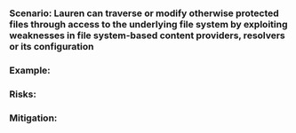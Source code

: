 ### Scenario: Lauren can traverse or modify otherwise protected files through access to the underlying file system by exploiting weaknesses in file system-based content providers, resolvers or its configuration

### Example:

### Risks: 

### Mitigation: